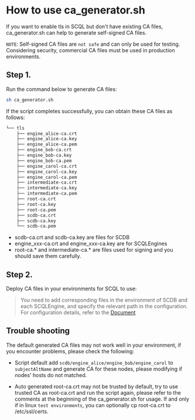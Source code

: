 # How to use ca_generator.sh

If you want to enable tls in SCQL but don't have existing CA files, ca_generator.sh can help to generate self-signed CA files.

``NOTE``: Self-signed CA files are ``not safe`` and can only be used for testing. Considering security, commercial CA files must be used in production environments.

## Step 1.

Run the command below to generate CA files:
```sh
sh ca_generator.sh
```

If the script completes successfully, you can obtain these CA files as follows:
```sh
└── tls
    ├── engine_alice-ca.crt
    ├── engine_alice-ca.key
    ├── engine_alice-ca.pem
    ├── engine_bob-ca.crt
    ├── engine_bob-ca.key
    ├── engine_bob-ca.pem
    ├── engine_carol-ca.crt
    ├── engine_carol-ca.key
    ├── engine_carol-ca.pem
    ├── intermediate-ca.crt
    ├── intermediate-ca.key
    ├── intermediate-ca.pem
    ├── root-ca.crt
    ├── root-ca.key
    ├── root-ca.pem
    ├── scdb-ca.crt
    ├── scdb-ca.key
    └── scdb-ca.pem
```
* scdb-ca.crt and scdb-ca.key are files for SCDB
* engine_xxx-ca.crt and engine_xxx-ca.key are for SCQLEngines
* root-ca.* and intermediate-ca.* are files used for signing and you should save them carefully.

## Step 2.

Deploy CA files in your environments for SCQL to use:
> You need to add corresponding files in the environment of SCDB and each SCQLEngine, and specify the relevant path in the configuration. For configuration details, refer to the [Document](https://www.secretflow.org.cn/docs/scql/en/development/scql_config_manual.html)

## Trouble shooting

The default generated CA files may not work well in your environment, if you encounter problems, please check the following:

- Script default add ``scdb/engine_alice/engine_bob/engine_carol`` to ``subjectAltName`` and generate CA for these nodes, please modifying if nodes' hosts do not matched.

- Auto generated root-ca.crt may not be trusted by default, try to use trusted CA as root-ca.crt and run the script again, please refer to the comments at the beginning of the ca_generator.sh for usage. If and only if in linux ``test environments``, you can optionally cp root-ca.crt to /etc/ssl/certs.